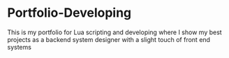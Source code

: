 # Portfolio-Developing
This is my portfolio for Lua scripting and developing where I show my best projects as a backend system designer with a slight touch of front end systems
